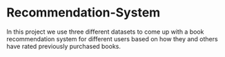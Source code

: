 # Recommendation-System
In this project we use three different datasets to come up with a book recommendation system for different users based on how they and others have rated previously purchased books.
